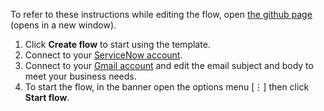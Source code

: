 To refer to these instructions while editing the flow, open [the github page](https://github.com/ot4i/app-connect-templates/blob/master/resources/markdown/Send%20a%20Gmail%20message%20when%20urgent%20ServiceNow%20incidents%20come%20in_instructions.md) (opens in a new window).

1. Click **Create flow** to start using the template.
1. Connect to your [ServiceNow account](http://ibm.biz/acservicenow).
1. Connect to your [Gmail account](http://ibm.biz/acgmail) and edit the email subject and body to meet your business needs.
1. To start the flow, in the banner open the options menu [&#8942;] then click **Start flow**.

